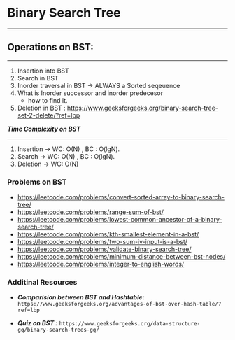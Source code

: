 #                           Binary Search Tree
----------------------------------------------------------------------------------------------

## Operations on BST:
----------------------------------------------------------------------------------------------
1. Insertion into BST 
2. Search in BST
3. Inorder traversal in BST -> ALWAYS a Sorted seqeuence
4. What is Inorder successor and inorder predecesor
   - how to find it.
5. Deletion in BST : https://www.geeksforgeeks.org/binary-search-tree-set-2-delete/?ref=lbp

***Time Complexity on BST***

----------------------------------------------------------------------------------------------
1. Insertion -> WC: O(N) , BC : O(lgN).
2. Search    -> WC: O(N) , BC : O(lgN).
3. Deletion  -> WC: O(N)

### Problems on BST
- https://leetcode.com/problems/convert-sorted-array-to-binary-search-tree/
- https://leetcode.com/problems/range-sum-of-bst/
- https://leetcode.com/problems/lowest-common-ancestor-of-a-binary-search-tree/
- https://leetcode.com/problems/kth-smallest-element-in-a-bst/
- https://leetcode.com/problems/two-sum-iv-input-is-a-bst/ 
- https://leetcode.com/problems/validate-binary-search-tree/
- https://leetcode.com/problems/minimum-distance-between-bst-nodes/
- https://leetcode.com/problems/integer-to-english-words/


### Additinal Resources
- ***Comparision between BST and Hashtable:***  
```https://www.geeksforgeeks.org/advantages-of-bst-over-hash-table/?ref=lbp```

- ***Quiz on BST :*** ```https://www.geeksforgeeks.org/data-structure-gq/binary-search-trees-gq/```



